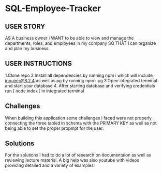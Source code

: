 # SQL-Employee-Tracker

## USER STORY
AS A business owner
I WANT to be able to view and manage the departments, roles, and employees in my company
SO THAT I can organize and plan my business

## USER INSTRUCTIONS
 1.Clone repo 
 2.Install all dependencies by running npm i which will include inquirer@8.2.4 as well as pg by running npm i pg
 3.Open integrated terminal and start your database
 4. After starting database and verifying credentials run [ node index ] in integrated terminal

 ## Challenges
 When building this application some challenges I faced were not properly connecting the three tabled in schema with the PRIMARY KEY as well as not being able to set the proper propmpt for the user.

 ## Solutions
 For the solutions I had to do a lot of research on documentaion as well as reviewing lecture material. A big help was also youtube with videos providing detailed and a variety of examples.
